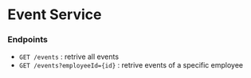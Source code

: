 # Event Service

### Endpoints

- `GET /events` : retrive all events
- `GET /events?employeeId={id}` : retrive events of a specific employee